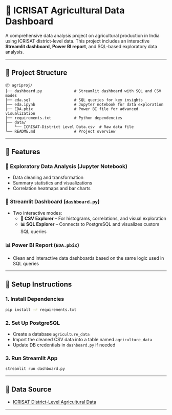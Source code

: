 # 🌾 ICRISAT Agricultural Data Dashboard

A comprehensive data analysis project on agricultural production in India using ICRISAT district-level data. This project includes an interactive **Streamlit dashboard**, **Power BI report**, and SQL-based exploratory data analysis.

---

## 📁 Project Structure

```
📦 agriproj/
├── dashboard.py              # Streamlit dashboard with SQL and CSV modes
├── eda.sql                   # SQL queries for key insights
├── eda.ipynb                 # Jupyter notebook for data exploration
├── EDA.pbix                  # Power BI file for advanced visualization
├── requirements.txt          # Python dependencies
├── data/
│   └── ICRISAT-District Level Data.csv  # Raw data file
└── README.md                 # Project overview
```

---

## 🔧 Features

### 🧪 Exploratory Data Analysis (Jupyter Notebook)
- Data cleaning and transformation
- Summary statistics and visualizations
- Correlation heatmaps and bar charts

### 🐍 Streamlit Dashboard (`dashboard.py`)
- Two interactive modes:
  - **📁 CSV Explorer** – For histograms, correlations, and visual exploration
  - **📊 SQL Explorer** – Connects to PostgreSQL and visualizes custom SQL queries

### 📊 Power BI Report (`EDA.pbix`)
- Clean and interactive data dashboards based on the same logic used in SQL queries

---

## 💽 Setup Instructions

### 1. Install Dependencies
```bash
pip install -r requirements.txt
```

### 2. Set Up PostgreSQL
- Create a database `agriculture_data`
- Import the cleaned CSV data into a table named `agriculture_data`
- Update DB credentials in `dashboard.py` if needed

### 3. Run Streamlit App
```bash
streamlit run dashboard.py
```

---

## 📂 Data Source

- [ICRISAT District-Level Agricultural Data](https://www.icrisat.org/)

---

